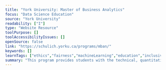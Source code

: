 ```yaml
---
title: "York University: Master of Business Analytics"
focus: "Data Science Education"
source: "York University"
readability: ["I"]
type: "Website Resource"
toolPurpose: []
toolAccessibilityIssues: []
openSource: false
link: "https://schulich.yorku.ca/programs/mban/"
keywords: []
learnTags: ["ethics","fairness","machineLearning","education","inclusivePractice","canadianLandscape"]
summary: "This program provides students with the technical, quantitative expertise and strategic mindset to support data-driven business decision-making. The capstone of the program is an Analytics Consulting Project in which students complete a hands-on, problem-driven analytics project and develop applicable business solutions. "
---
```


